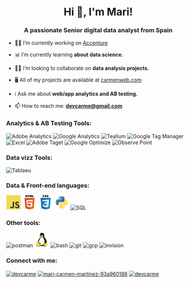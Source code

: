 <h1 align="center">Hi 👋, I'm Mari!</h1>
   

                  
<h3 align="center">A passionate Senior digital data analyst from Spain</h3>


- 👩‍💻 I’m currently working on [Accenture](https://www.accenture.com/us-en)

- 📊 I’m currently learning **about data science.**

- 👩‍🏫 I’m looking to collaborate on **data analysis projects.**

- 🖥 All of my projects are available at [carmenweb.com](carmenweb.com)

- ℹ️ Ask me about **web/app analytics and AB testing.**

- 📫 How to reach me: **devcarme@gmail.com**

<h3 align="left">Analytics & AB Testing Tools:</h3>
<p align="left"> 
  <img src="https://is3-ssl.mzstatic.com/image/thumb/Purple122/v4/6d/43/f5/6d43f512-2608-9cb6-ffdb-4adcb3bc5025/AppIcon-0-0-1x_U007emarketing-0-0-0-5-0-0-sRGB-0-0-0-GLES2_U002c0-512MB-85-220-0-0.png/246x0w.webp" alt="Adobe Analytics" width="40" height="40" />
  <img src="https://is3-ssl.mzstatic.com/image/thumb/Purple112/v4/e3/0d/8f/e30d8fc0-6a22-3287-ee02-bf9f7b001949/logo_google_analytics_color-0-1x_U007emarketing-0-0-0-6-0-0-85-220.png/350x350.png" alt="Google Analytics" width="40" height="40" />
  <img src="http://tealium.com/wp-content/uploads/2016/03/tealium_logo_on_blue_400x180.jpg" alt="Tealium" width="80" height="40" />
  <img src="https://www.gstatic.com/analytics-suite/header/suite/v2/ic_tag_manager.svg" alt="Google Tag Manager" width="40" height="40" />
  <img src="https://upload.wikimedia.org/wikipedia/commons/thumb/3/34/Microsoft_Office_Excel_%282019%E2%80%93present%29.svg/512px-Microsoft_Office_Excel_%282019%E2%80%93present%29.svg.png" alt="Excel" width="40" height="40" />
  <img src="https://helpx.adobe.com/content/dam/help/images/Marketing_Cloud/mc_target_noshadow_128.png" alt="Adobe Taget" width="40" height="40" />
  <img src="https://www.gstatic.com/analytics-suite/header/suite/v2/logo_optimize_icon_color.svg" alt="Google Optimize" width="40" height="40" />
  <img src="https://www.observepoint.com/wp-content/uploads/2022/07/ObservePoint-Gray-Logo.svg" alt="Observe Point" width="80" height="40" />
 </p>
 <h3 align="left">Data vizz Tools:</h3>
 <p>
      <img src="https://logos-world.net/wp-content/uploads/2021/10/Tableau-Logo-700x394.png" alt="Tablaeu" width="80" height="40" />
 </p>
 
 <h3 align="left">Data & Front-end languages:</h3>
 <p>
    <img src="https://raw.githubusercontent.com/devicons/devicon/master/icons/javascript/javascript-original.svg" alt="javascript" width="40" height="40"/>
    <img src="https://raw.githubusercontent.com/devicons/devicon/master/icons/html5/html5-original-wordmark.svg" alt="html5" width="40" height="40"/>
    <img src="https://raw.githubusercontent.com/devicons/devicon/master/icons/css3/css3-original-wordmark.svg" alt="css3" width="40" height="40"/>
    <img src="https://raw.githubusercontent.com/devicons/devicon/master/icons/python/python-original.svg" alt="python" width="40" height="40"/>
    <img src="https://upload.wikimedia.org/wikipedia/commons/thumb/8/87/Sql_data_base_with_logo.png/320px-Sql_data_base_with_logo.png" alt="SQL" width="80" height="40"/>
 </p>
 
 <h3 align="left">Other tools:</h3>
 <p>
    <img src="https://www.vectorlogo.zone/logos/getpostman/getpostman-icon.svg" alt="postman" width="40" height="40"/>
    <img src="https://raw.githubusercontent.com/devicons/devicon/master/icons/linux/linux-original.svg" alt="linux" width="40" height="40"/>
    <img src="https://www.vectorlogo.zone/logos/gnu_bash/gnu_bash-icon.svg" alt="bash" width="40" height="40"/>
    <img src="https://www.vectorlogo.zone/logos/git-scm/git-scm-icon.svg" alt="git" width="40" height="40"/>
    <img src="https://www.vectorlogo.zone/logos/google_cloud/google_cloud-icon.svg" alt="gcp" width="40" height="40"/>
    <img src="https://www.vectorlogo.zone/logos/invisionapp/invisionapp-icon.svg" alt="invision" width="40" height="40"/>
 </p>

<h3 align="left">Connect with me:</h3>
<p align="left">
<a href="https://twitter.com/devcarme" target="blank"><img align="center" src="https://raw.githubusercontent.com/rahuldkjain/github-profile-readme-generator/master/src/images/icons/Social/twitter.svg" alt="devcarme" height="30" width="40" /></a>
<a href="https://linkedin.com/in/mari-carmen-martínez-93a960186" target="blank"><img align="center" src="https://raw.githubusercontent.com/rahuldkjain/github-profile-readme-generator/master/src/images/icons/Social/linked-in-alt.svg" alt="mari-carmen-martínez-93a960186" height="30" width="40" /></a>
<a href="https://instagram.com/devcarme" target="blank"><img align="center" src="https://raw.githubusercontent.com/rahuldkjain/github-profile-readme-generator/master/src/images/icons/Social/instagram.svg" alt="devcarme" height="30" width="40" /></a>
</p>
